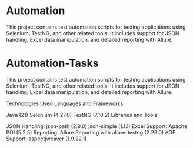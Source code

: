 # Automation
This project contains test automation scripts for testing applications using Selenium, TestNG, and other related tools. It includes support for JSON handling, Excel data manipulation, and detailed reporting with Allure.  
# Automation-Tasks
This project contains test automation scripts for testing applications using Selenium, TestNG, and other related tools. It includes support for JSON handling, Excel data manipulation, and detailed reporting with Allure.

Technologies Used
Languages and Frameworks:

Java (21)
Selenium (4.27.0)
TestNG (7.10.2)
Libraries and Tools:

JSON Handling:
json-path (2.9.0)
json-simple (1.1.1)
Excel Support:
Apache POI (5.2.5)
Reporting:
Allure Reporting with allure-testng (2.29.0)
AOP Support:
aspectjweaver (1.9.22.1)

